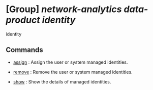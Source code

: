 # [Group] _network-analytics data-product identity_

identity

## Commands

- [assign](/Commands/network-analytics/data-product/identity/_assign.md)
: Assign the user or system managed identities.

- [remove](/Commands/network-analytics/data-product/identity/_remove.md)
: Remove the user or system managed identities.

- [show](/Commands/network-analytics/data-product/identity/_show.md)
: Show the details of managed identities.

